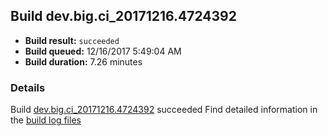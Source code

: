 ## Build dev.big.ci_20171216.4724392
- **Build result:** `succeeded`
- **Build queued:** 12/16/2017 5:49:04 AM
- **Build duration:** 7.26 minutes
### Details
Build [dev.big.ci_20171216.4724392](https://winappstudio.visualstudio.com/web/build.aspx?pcguid=a4ef43be-68ce-4195-a619-079b4d9834c2&builduri=vstfs%3a%2f%2f%2fBuild%2fBuild%2f24392) succeeded
Find detailed information in the [build log files](https://uwpctdiags.blob.core.windows.net/buildlogs/dev.big.ci_20171216.4724392_logs.zip)
